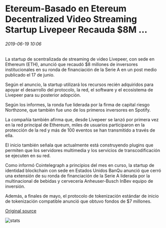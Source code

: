 # Etereum-Basado en Etereum Decentralized Video Streaming Startup Livepeer Recauda $8M ...

###### 2019-06-19 10:06

La startup de scentralizada de streaming de video Livepeer, con sede en Ethereum (ETH), anunció que recaudó $8 millones de inversores institucionales en su ronda de financiación de la Serie A en un post medio publicado el 17 de junio.

Según el anuncio, la startup utilizará los recursos recién adquiridos para apoyar el desarrollo del protocolo, la red, el software y el ecosistema de Livepeer para su posterior adopción.

Según los informes, la ronda fue liderada por la firma de capital riesgo Northzone, que también fue uno de los primeros inversores en Spotify.

La compañía también afirma que, desde Livepeer se lanzó por primera vez en la red principal de Ethereum, miles de usuarios participaron en la protección de la red y más de 100 eventos se han transmitido a través de ella.

El inicio también señala que actualmente está construyendo plugins que permiten que los servidores multimedia y los servicios de transcodificación se ejecuten en su red.

Como informó Cointelegraph a principios del mes en curso, la startup de identidad blockchain con sede en Estados Unidos BanQu anunció que cerró una extensión de su ronda de financiación de la Serie A liderada por la multinacional de bebidas y cervecería Anheuser-Busch InBev equipo de inversión.

Además, a finales de mayo, el protocolo de tokenización estándar de inicio de tokenización compatible anunció que obtuvo fondos de $7 millones.

[Original source](https://cointelegraph.com/news/ethereum-based-decentralized-video-streaming-startup-livepeer-raises-8m)

![stats](https://c.statcounter.com/11760860/0/a89fa40b/1/ "stats")
